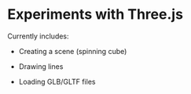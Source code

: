 # Experiments with Three.js
Currently includes:
- Creating a scene (spinning cube)

- Drawing lines
- Loading GLB/GLTF files


